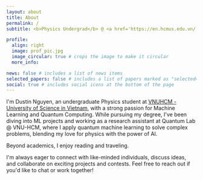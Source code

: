 ```yaml
---
layout: about
title: About
permalink: /
subtitle: <b>Physics Undergrad</b> @ <a href='https://en.hcmus.edu.vn/'>VNUHCM - HCMUS</a>  •  "Stay hungry, stay foolish"

profile:
  align: right
  image: prof_pic.jpg
  image_circular: true # crops the image to make it circular
  more_info:

news: false # includes a list of news items
selected_papers: false # includes a list of papers marked as "selected={true}"
social: true # includes social icons at the bottom of the page
---
```


I'm Dustin Nguyen, an undergraduate Physics student at [VNUHCM - University of Science in Vietnam](https://en.hcmus.edu.vn/), with a strong passion for Machine Learning and Quantum Computing. While pursuing my degree, I've been diving into ML projects and working as a research assistant at Quantum Lab @ VNU-HCM, where I apply quantum machine learning to solve complex problems, blending my love for physics with the power of AI.

Beyond academics, I enjoy reading and traveling.

I'm always eager to connect with like-minded individuals, discuss ideas, and collaborate on exciting projects and contests. Feel free to reach out if you'd like to chat or work together!